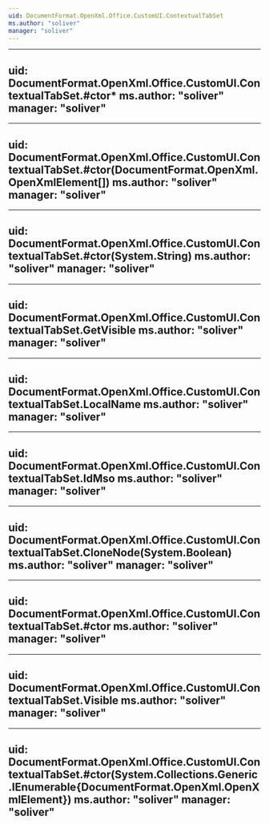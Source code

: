 ```yaml
---
uid: DocumentFormat.OpenXml.Office.CustomUI.ContextualTabSet
ms.author: "soliver"
manager: "soliver"
---
```


---
uid: DocumentFormat.OpenXml.Office.CustomUI.ContextualTabSet.#ctor*
ms.author: "soliver"
manager: "soliver"
---

---
uid: DocumentFormat.OpenXml.Office.CustomUI.ContextualTabSet.#ctor(DocumentFormat.OpenXml.OpenXmlElement[])
ms.author: "soliver"
manager: "soliver"
---

---
uid: DocumentFormat.OpenXml.Office.CustomUI.ContextualTabSet.#ctor(System.String)
ms.author: "soliver"
manager: "soliver"
---

---
uid: DocumentFormat.OpenXml.Office.CustomUI.ContextualTabSet.GetVisible
ms.author: "soliver"
manager: "soliver"
---

---
uid: DocumentFormat.OpenXml.Office.CustomUI.ContextualTabSet.LocalName
ms.author: "soliver"
manager: "soliver"
---

---
uid: DocumentFormat.OpenXml.Office.CustomUI.ContextualTabSet.IdMso
ms.author: "soliver"
manager: "soliver"
---

---
uid: DocumentFormat.OpenXml.Office.CustomUI.ContextualTabSet.CloneNode(System.Boolean)
ms.author: "soliver"
manager: "soliver"
---

---
uid: DocumentFormat.OpenXml.Office.CustomUI.ContextualTabSet.#ctor
ms.author: "soliver"
manager: "soliver"
---

---
uid: DocumentFormat.OpenXml.Office.CustomUI.ContextualTabSet.Visible
ms.author: "soliver"
manager: "soliver"
---

---
uid: DocumentFormat.OpenXml.Office.CustomUI.ContextualTabSet.#ctor(System.Collections.Generic.IEnumerable{DocumentFormat.OpenXml.OpenXmlElement})
ms.author: "soliver"
manager: "soliver"
---
